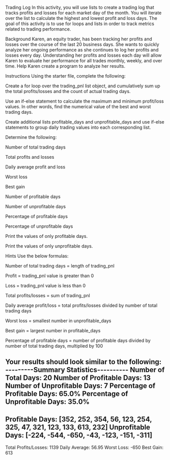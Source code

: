 Trading Log
In this activity, you will use lists to create a trading log that tracks profits and losses for each market day of the month. You will iterate over the list to calculate the highest and lowest profit and loss days. The goal of this activity is to use for loops and lists in order to track metrics related to trading performance.

Background
Karen, an equity trader, has been tracking her profits and losses over the course of the last 20 business days. She wants to quickly analyze her ongoing performance as she continues to log her profits and losses every day. Understanding her profits and losses each day will allow Karen to evaluate her performance for all trades monthly, weekly, and over time. Help Karen create a program to analyze her results.

Instructions
Using the starter file, complete the following:


Create a for loop over the trading_pnl list object, and cumulatively sum up the total profits/losses and the count of actual trading days.


Use an if-else statement to calculate the maximum and minimum profit/loss values. In other words, find the numerical value of the best and worst trading days.


Create additional lists profitable_days and unprofitable_days and use if-else statements to group daily trading values into each corresponding list.


Determine the following:


Number of total trading days


Total profits and losses


Daily average profit and loss


Worst loss


Best gain


Number of profitable days


Number of unprofitable days


Percentage of profitable days


Percentage of unprofitable days


Print the values of only profitable days.


Print the values of only unprofitable days.





Hints
Use the below formulas:


Number of total trading days = length of trading_pnl


Profit = trading_pnl value is greater than 0


Loss = trading_pnl value is less than 0


Total profits/losses = sum of trading_pnl


Daily average profit/loss = total profits/losses divided by number of total trading days


Worst loss = smallest number in unprofitable_days


Best gain = largest number in profitable_days


Percentage of profitable days = number of profitable days divided by number of total trading days, multiplied by 100


Your results should look similar to the following:
---------Summary Statistics----------
Number of Total Days: 20
Number of Profitable Days: 13
Number of Unprofitable Days: 7
Percentage of Profitable Days: 65.0%
Percentage of Unprofitable Days: 35.0%
-------------------------------------
Profitable Days: [352, 252, 354, 56, 123, 254, 325, 47, 321, 123, 133, 613, 232]
Unprofitable Days: [-224, -544, -650, -43, -123, -151, -311]
-------------------------------------
Total Profits/Losses: 1139
Daily Average: 56.95
Worst Loss: -650
Best Gain: 613